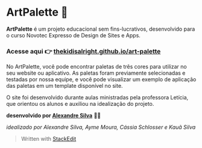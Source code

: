# ArtPalette :art:
**ArtPalette** é um projeto educacional sem fins-lucrativos, desenvolvido para o curso Novotec Expresso de Design de Sites e Apps.

### Acesse aqui :point_right: [thekidisalright.github.io/art-palette](https://thekidisalright.github.io/art-palette/)

No ArtPalette, você pode encontrar paletas de três cores para utilizar no seu website ou aplicativo. As paletas foram previamente selecionadas e testadas por nossa equipe, e você pode visualizar um exemplo de aplicação das paletas em um template disponível no site.

O site foi desenvolvido durante aulas ministradas pela professora Letícia, que orientou os alunos e auxiliou na idealização do projeto.

**desenvolvido por [Alexandre Silva](https://github.com/thekidisalright)** :man_technologist:

*idealizado por Alexandre Silva, Ayme Moura, Cássia Schlosser e Kauã Silva*

> Written with [StackEdit](https://stackedit.io/)
